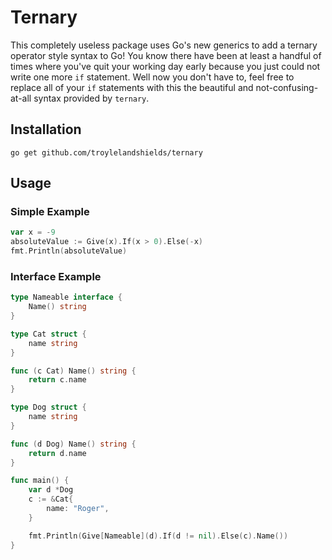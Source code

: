 # Ternary

This completely useless package uses Go's new generics to add a ternary operator style syntax to Go! You know there have been at least a handful of times where you've quit your working day early because you just could not write one more `if` statement. Well now you don't have to, feel free to replace all of your `if` statements with this the beautiful and not-confusing-at-all syntax provided by `ternary`.

## Installation

`go get github.com/troylelandshields/ternary`

## Usage

### Simple Example
```go
var x = -9
absoluteValue := Give(x).If(x > 0).Else(-x)
fmt.Println(absoluteValue)
```

### Interface Example
```go
type Nameable interface {
    Name() string
}

type Cat struct {
    name string
}

func (c Cat) Name() string {
    return c.name
}

type Dog struct {
    name string
}

func (d Dog) Name() string {
    return d.name
}

func main() {
	var d *Dog
	c := &Cat{
		name: "Roger",
	}

	fmt.Println(Give[Nameable](d).If(d != nil).Else(c).Name())
}
```